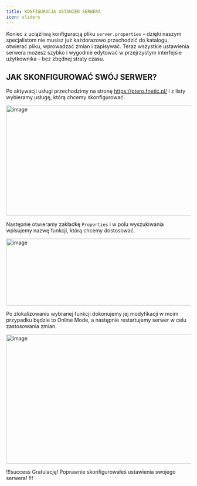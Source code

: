 ```yaml
---
title: KONFIGURACJA USTAWIEŃ SERWERA
icon: sliders
---
```


Koniec z uciążliwą konfiguracją pliku ```server.properties``` – dzięki naszym specjalistom nie musisz już każdorazowo przechodzić do katalogu, otwierać pliku, wprowadzać zmian i zapisywać. Teraz wszystkie ustawienia serwera możesz szybko i wygodnie edytować w przejrzystym interfejsie użytkownika – bez zbędnej straty czasu.

## JAK SKONFIGUROWAĆ SWÓJ SERWER?
Po aktywacji usługi przechodzimy na stronę https://ptero.fnetic.pl/ i z listy wybieramy usługę, którą chcemy skonfigurować.

<img width="733" height="301" alt="image" src="https://github.com/user-attachments/assets/2b0fbd20-6215-4363-b790-3525e5b685fd" /><br>

Następnie otwieramy zakładkę ```Properties``` i w polu wyszukiwania wpisujemy nazwę funkcji, którą chcemy dostosować.


<img width="1543" height="182" alt="image" src="https://github.com/user-attachments/assets/94ca2b6b-ed41-4b87-92f9-c119bc4273a2" /><br>


Po zlokalizowaniu wybranej funkcji dokonujemy jej modyfikacji w moim przypadku będzie to Online Mode, a następnie restartujemy serwer w celu zastosowania zmian.


<img width="1601" height="352" alt="image" src="https://github.com/user-attachments/assets/51a03df4-ad92-422b-84e1-172f1d6e7ffd" /><br>


!!!success Gratulację!
Poprawnie skonfigurowałeś ustawienia swojego serwera!
!!!
